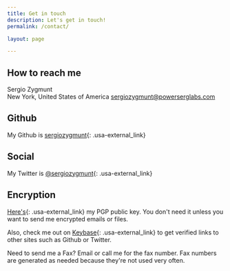 ```yaml
---
title: Get in touch
description: Let's get in touch!
permalink: /contact/

layout: page

---
```


## How to reach me
Sergio Zygmunt<br>
New York, United States of America
[sergiozygmunt@powerserglabs.com](mailto:sergiozygmunt@powerserglabs.com)

## Github
My Github is [sergiozygmunt](https://s.psdsuc.com/twnay){: .usa-external_link}

## Social
My Twitter is [@sergiozygmunt](https://s.psdsuc.com/4/3gd){: .usa-external_link}

## Encryption
[Here's](https://s.psdsuc.com/48ilv){: .usa-external_link} my PGP public key. You don't need it unless you want to send me encrypted emails or files.

Also, check me out on [Keybase](https://s.psdsuc.com/zolja){: .usa-external_link} to get verified links to other sites such as Github or Twitter.

 

Need to send me a Fax? Email or call me for the fax number. Fax numbers are generated as needed because they're not used very often.